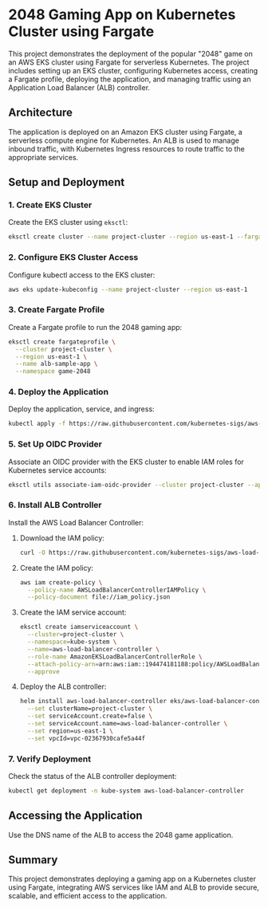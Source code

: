 # 2048 Gaming App on Kubernetes Cluster using Fargate

This project demonstrates the deployment of the popular "2048" game on an AWS EKS cluster using Fargate for serverless Kubernetes. The project includes setting up an EKS cluster, configuring Kubernetes access, creating a Fargate profile, deploying the application, and managing traffic using an Application Load Balancer (ALB) controller.


## Architecture
The application is deployed on an Amazon EKS cluster using Fargate, a serverless compute engine for Kubernetes. An ALB is used to manage inbound traffic, with Kubernetes Ingress resources to route traffic to the appropriate services.

## Setup and Deployment

### 1. Create EKS Cluster
Create the EKS cluster using `eksctl`:

```bash
eksctl create cluster --name project-cluster --region us-east-1 --fargate
```

### 2. Configure EKS Cluster Access
Configure kubectl access to the EKS cluster:

```bash
aws eks update-kubeconfig --name project-cluster --region us-east-1
```

### 3. Create Fargate Profile
Create a Fargate profile to run the 2048 gaming app:

```bash
eksctl create fargateprofile \
  --cluster project-cluster \
  --region us-east-1 \
  --name alb-sample-app \
  --namespace game-2048
```

### 4. Deploy the Application
Deploy the application, service, and ingress:

```bash
kubectl apply -f https://raw.githubusercontent.com/kubernetes-sigs/aws-load-balancer-controller/v2.5.4/docs/examples/2048/2048_full.yaml
```

### 5. Set Up OIDC Provider
Associate an OIDC provider with the EKS cluster to enable IAM roles for Kubernetes service accounts:

```bash
eksctl utils associate-iam-oidc-provider --cluster project-cluster --approve
```

### 6. Install ALB Controller
Install the AWS Load Balancer Controller:

1. Download the IAM policy:

    ```bash
    curl -O https://raw.githubusercontent.com/kubernetes-sigs/aws-load-balancer-controller/v2.5.4/docs/install/iam_policy.json
    ```

2. Create the IAM policy:

    ```bash
    aws iam create-policy \
      --policy-name AWSLoadBalancerControllerIAMPolicy \
      --policy-document file://iam_policy.json
    ```

3. Create the IAM service account:

    ```bash
    eksctl create iamserviceaccount \
      --cluster=project-cluster \
      --namespace=kube-system \
      --name=aws-load-balancer-controller \
      --role-name AmazonEKSLoadBalancerControllerRole \
      --attach-policy-arn=arn:aws:iam::194474181188:policy/AWSLoadBalancerControllerIAMPolicy \
      --approve
    ```

4. Deploy the ALB controller:

    ```bash
    helm install aws-load-balancer-controller eks/aws-load-balancer-controller -n kube-system \
      --set clusterName=project-cluster \
      --set serviceAccount.create=false \
      --set serviceAccount.name=aws-load-balancer-controller \
      --set region=us-east-1 \
      --set vpcId=vpc-02367930cafe5a44f
    ```

### 7. Verify Deployment
Check the status of the ALB controller deployment:

```bash
kubectl get deployment -n kube-system aws-load-balancer-controller
```

## Accessing the Application
Use the DNS name of the ALB to access the 2048 game application.

## Summary
This project demonstrates deploying a gaming app on a Kubernetes cluster using Fargate, integrating AWS services like IAM and ALB to provide secure, scalable, and efficient access to the application.
